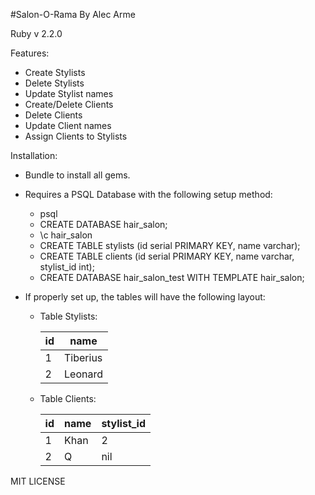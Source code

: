 #Salon-O-Rama
By Alec Arme

Ruby v 2.2.0

Features:
- Create Stylists
- Delete Stylists
- Update Stylist names
- Create/Delete Clients
- Delete Clients
- Update Client names
- Assign Clients to Stylists

Installation:
- Bundle to install all gems.
- Requires a PSQL Database with the following setup method:
  - psql
  - CREATE DATABASE hair_salon;
  - \c hair_salon
  - CREATE TABLE stylists (id serial PRIMARY KEY, name varchar);
  - CREATE TABLE clients (id serial PRIMARY KEY, name varchar, stylist_id int);
  - CREATE DATABASE hair_salon_test WITH TEMPLATE hair_salon;
- If properly set up, the tables will have the following layout:

  - Table Stylists:

    id  | name
    ------------- | -------------
    1  | Tiberius
    2  | Leonard

  - Table Clients:

    id  | name  | stylist_id
    ----|-------| -------------
    1  | Khan   | 2
    2  | Q      | nil

MIT LICENSE
